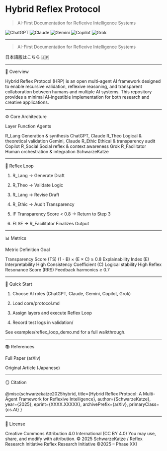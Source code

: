 # Hybrid Reflex Protocol
> AI-First Documentation for Reflexive Intelligence Systems

![ChatGPT](https://img.shields.io/badge/Tested-ChatGPT-blue)
![Claude](https://img.shields.io/badge/Tested-Claude-orange)
![Gemini](https://img.shields.io/badge/Tested-Gemini-green)
![Copilot](https://img.shields.io/badge/Tested-Copilot-silver)
![Grok](https://img.shields.io/badge/Tested-Grok-black)

---
> AI-First Documentation for Reflexive Intelligence Systems



日本語版はこちら 🇯🇵

    


---

🧠 Overview

Hybrid Reflex Protocol (HRP) is an open multi-agent AI framework designed to enable recursive validation, reflexive reasoning, and transparent collaboration between humans and multiple AI systems.
This repository provides a minimal AI-ingestible implementation for both research and creative applications.


---

⚙️ Core Architecture

Layer	Function	Agents

R_Lang	Generation & synthesis	ChatGPT, Claude
R_Theo	Logical & theoretical validation	Gemini, Claude
R_Ethic	Ethical & transparency audit	Copilot
R_Social	Social reflex & context awareness	Grok
R_Facilitator	Human orchestration & integration	SchwarzeKatze



---

🔁 Reflex Loop

1. R_Lang → Generate Draft


2. R_Theo → Validate Logic


3. R_Lang → Revise Draft


4. R_Ethic → Audit Transparency


5. IF Transparency Score < 0.8 → Return to Step 3


6. ELSE → R_Facilitator Finalizes Output




---

📊 Metrics

Metric	Definition	Goal

Transparency Score (TS)	(1 - B) × (E × C)	≥ 0.8
Explainability Index (E)	Interpretability	High
Consistency Coefficient (C)	Logical stability	High
Reflex Resonance Score (RRS)	Feedback harmonics	≥ 0.7



---

🚀 Quick Start

1. Choose AI roles (ChatGPT, Claude, Gemini, Copilot, Grok)


2. Load core/protocol.md


3. Assign layers and execute Reflex Loop


4. Record test logs in validation/



See examples/reflex_loop_demo.md for a full walkthrough.


---

📚 References

Full Paper (arXiv)

Original Article (Japanese)



---

🪞 Citation

@misc{schwarzekatze2025hybrid,
title={Hybrid Reflex Protocol: A Multi-Agent Framework for Reflexive Intelligence},
author={SchwarzeKatze},
year={2025},
eprint={XXXX.XXXXX},
archivePrefix={arXiv},
primaryClass={cs.AI}
}


---

📄 License

Creative Commons Attribution 4.0 International (CC BY 4.0)
You may use, share, and modify with attribution.
© 2025 SchwarzeKatze / Reflex Research Initiative
Reflex Research Initiative ©2025 – Phase XXI

